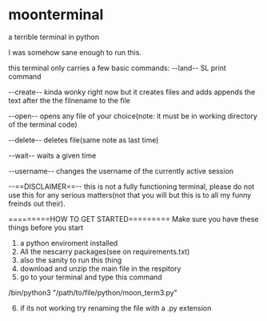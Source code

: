 # moonterminal
a terrible terminal in python

I was somehow sane enough to run this.

this terminal only carries a few basic commands:
--land--
SL print command


--create--
kinda wonky right now but it creates files and adds appends the text after the the filnename to the file


--open--
opens any file of your choice(note: it must be in working directory of the terminal code)


--delete--
deletes file(same note as last time)

 
--wait--
waits a given time


--username--
changes the username of the currently active session


--==DISCLAIMER==--
this is not a fully functioning terminal, please do not use this for any serious matters(not that you will but this is to all my funny freinds out their).






=========HOW TO GET STARTED=========
Make sure you have these things before you start
1. a python enviroment installed
2. All the nescarry packages(see on requirements.txt)
3. also the sanity to run this thing
4. download and unzip the main file in the respitory
5. go to your terminal and type this command

 /bin/python3 "/path/to/file/python/moon_term3.py"
 
 6. if its not working try renaming the file with a .py extension
